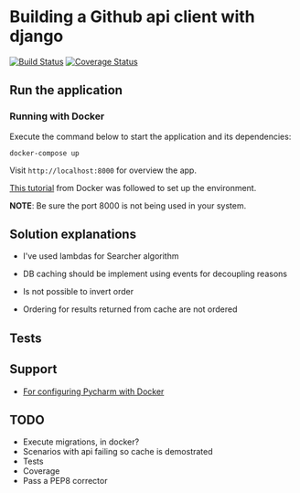 # Building a Github api client with django

[![Build Status](https://travis-ci.org/javierseixas/github-api-client-with-django.svg?branch=master)](https://travis-ci.org/javierseixas/github-api-client-with-django)
[![Coverage Status](https://coveralls.io/repos/github/javierseixas/github-api-client-with-django/badge.svg?branch=master)](https://coveralls.io/github/javierseixas/github-api-client-with-django?branch=master)

## Run the application



### Running with Docker

Execute the command below to start the application and its dependencies:

```
docker-compose up
```

Visit `http://localhost:8000` for overview the app.

[This tutorial](https://docs.docker.com/compose/django) from Docker was followed to set up the environment.

**NOTE**: Be sure the port 8000 is not being used in your system.


## Solution explanations

* I've used lambdas for Searcher algorithm

* DB caching should be implement using events for decoupling reasons
* Is not possible to invert order
* Ordering for results returned from cache are not ordered

## Tests

## Support

* [For configuring Pycharm with Docker](https://www.jetbrains.com/help/pycharm/configuring-remote-interpreter-via-dockercompose.html)

## TODO

* Execute migrations, in docker?
* Scenarios with api failing so cache is demostrated
* Tests
* Coverage
* Pass a PEP8 corrector